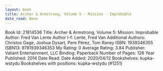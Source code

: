 ```yaml
---
layout: book
title: Archer & Armstrong, Volume 5 - Mission - Improbable
date_read: None
---
```


Book Id: 21814536
Title: Archer & Armstrong, Volume 5: Mission: Improbable
Author: Fred Van Lente
Author l-f: Lente, Fred Van
Additional Authors: Christos Gage, Joshua Dysart, Pere Pérez, Tom Raney
ISBN: 1939346355
ISBN13: 9781939346353
My Rating: 0
Average Rating: 3.84
Publisher: Valiant Entertainment, LLC
Binding: Paperback
Number of Pages: 128
Year Published: 2014
Date Read: 
Date Added: 2020/04/12
Bookshelves: kupka-wstydu
Bookshelves with positions: kupka-wstydu (#1251)

